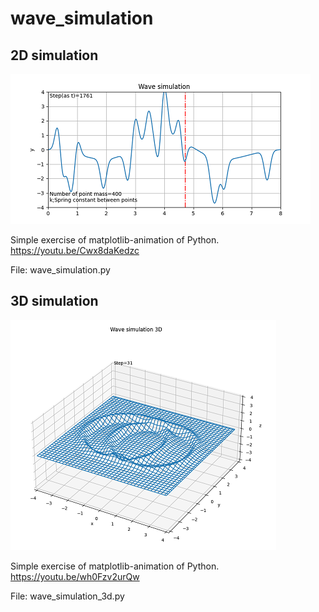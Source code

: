 # wave_simulation

## 2D simulation
![image_wave_sim](https://github.com/marukatsutech/wave_simulation/blob/master/image_wave_sim.png)

Simple exercise of matplotlib-animation of Python.  
https://youtu.be/Cwx8daKedzc

File: wave_simulation.py

## 3D simulation
![image_wave_simulation_3d](https://github.com/marukatsutech/wave_simulation/blob/master/image_wave_simulation_3d.png)

Simple exercise of matplotlib-animation of Python.  
https://youtu.be/wh0Fzv2urQw

File: wave_simulation_3d.py
